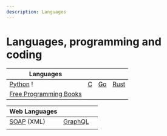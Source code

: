 ```yaml
---
description: Languages
---
```


# Languages, programming and coding



| Languages                                                                           |                               |                           |                                    |
| ----------------------------------------------------------------------------------- | ----------------------------- | ------------------------- | ---------------------------------- |
| [Python](https://wiki.python.org/moin/BeginnersGuide) !                             | [C](https://www.learn-c.org/) | [Go](https://www.go.dev/) | [Rust](https://www.rust-lang.org/) |
| [Free Programming Books](https://github.com/EbookFoundation/free-programming-books) |                               |                           |                                    |

| Web Languages                                             |                                 |   |
| --------------------------------------------------------- | ------------------------------- | - |
| [SOAP](https://www.w3schools.com/XML/xml\_soap.asp) (XML) | [GraphQL](https://graphql.org/) |   |
|                                                           |                                 |   |
